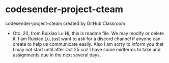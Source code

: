 # codesender-project-cteam
codesender-project-cteam created by GitHub Classroom

- Otc. 20, from Ruixiao Lu
Hi, this is readme file. We may modify or delete it.
I am Ruixiao Lu, just want to ask for a discord channel if anyone can create to help us communicate easily. 
Also I am sorry to inform you that I may not start until after Oct.25 cuz I have some midterms to take and assignments due in the next several days.
